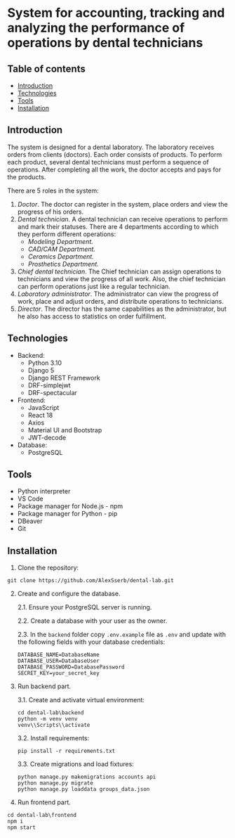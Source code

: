 # System for accounting, tracking and analyzing the performance of operations by dental technicians

## Table of contents
* [Introduction](#introduction)
* [Technologies](#technologies)
* [Tools](#tools)
* [Installation](#installation)

<a name="introduction"></a>
## Introduction

The system is designed for a dental laboratory. The laboratory receives orders from clients (doctors). Each order consists of products. To perform each product, several dental technicians must perform a sequence of operations. After completing all the work, the doctor accepts and pays for the products.

There are 5 roles in the system:
1. *Doctor*. The doctor can register in the system, place orders and view the progress of his orders.
2. *Dental technician*. A dental technician can receive operations to perform and mark their statuses. There are 4 departments according to which they perform different operations:
   - *Modeling Department.*
   - *CAD/CAM Department.*
   - *Ceramics Department.*
   - *Prosthetics Department.*
3. *Chief dental technician*. The Chief technician can assign operations to technicians and view the progress of all work. Also, the chief technician can perform operations just like a regular technician.
4. *Laboratory administrator*. The administrator can view the progress of work, place and adjust orders, and distribute operations to technicians.
5. *Director*. The director has the same capabilities as the administrator, but he also has access to statistics on order fulfillment.

<a name="technologies"></a>
## Technologies
* Backend:
  - Python 3.10
  - Django 5
  - Django REST Framework
  - DRF-simplejwt
  - DRF-spectacular
* Frontend:
  - JavaScript
  - React 18
  - Axios
  - Material UI and Bootstrap
  - JWT-decode
* Database:
  - PostgreSQL

<a name="tools"></a>
## Tools
* Python interpreter
* VS Code
* Package manager for Node.js - npm
* Package manager for Python - pip
* DBeaver
* Git

<a name="installation"></a>
## Installation
1. Clone the repository:
```commandline
git clone https://github.com/AlexSserb/dental-lab.git
```
2. Create and configure the database.

    2.1. Ensure your PostgreSQL server is running.

    2.2. Create a database with your user as the owner.

    2.3. In the `backend` folder copy `.env.example` file as `.env` and update with the following fields with your database credentials:
    ```
    DATABASE_NAME=DatabaseName
    DATABASE_USER=DatabaseUser
    DATABASE_PASSWORD=DatabasePassword
    SECRET_KEY=your_secret_key
    ```

3. Run backend part.

    3.1. Create and activate virtual environment:
    ```commandline
    cd dental-lab\backend
    python -m venv venv 
    venv\\Scripts\\activate
    ```
    3.2. Install requirements:
    ```commandline
    pip install -r requirements.txt 
    ```
    3.3. Create migrations and load fixtures:
    ```commandline
    python manage.py makemigrations accounts api
    python manage.py migrate
    python manage.py loaddata groups_data.json
    ```

4. Run frontend part.
```commandline
cd dental-lab\frontend
npm i
npm start
```
